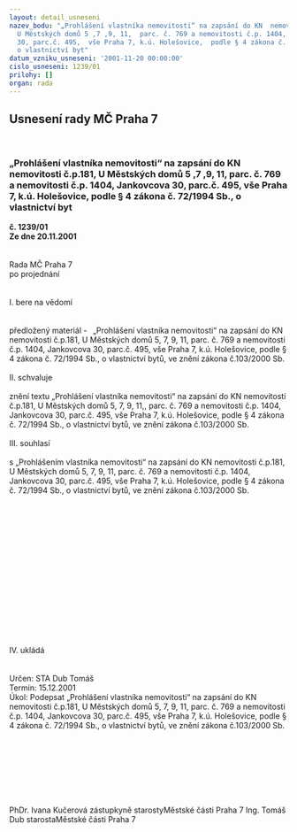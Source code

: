 ```yaml
---
layout: detail_usneseni
nazev_bodu: "„Prohlášení vlastníka nemovitosti“ na zapsání do KN  nemovitosti č.p.181,
  U Městských domů 5 ,7 ,9, 11,  parc. č. 769 a nemovitosti č.p. 1404, Jankovcova
  30, parc.č. 495,  vše Praha 7, k.ú. Holešovice,  podle § 4 zákona č. 72/1994 Sb.,
  o vlastnictví byt"
datum_vzniku_usneseni: '2001-11-20 00:00:00'
cislo_usneseni: 1239/01
prilohy: []
organ: rada
---
```

<div id="ucUsn_pList" class="usn">
	<span><h2>Usnesení rady MČ Praha 7 </h2>
<br></span><div class="standBody">
<span><h3>„Prohlášení vlastníka nemovitosti“ na zapsání do KN  nemovitosti č.p.181, U Městských domů 5 ,7 ,9, 11,  parc. č. 769 a nemovitosti č.p. 1404, Jankovcova 30, parc.č. 495,  vše Praha 7, k.ú. Holešovice,  podle § 4 zákona č. 72/1994 Sb., o vlastnictví byt</h3></span><div class="center">
		<strong>č. 1239/01</strong><br>
	</div>
<div class="center">
		<strong>Ze dne 20.11.2001</strong><br><br>
	</div>
<br>Rada MČ Praha 7<br>po projednání<br><br><br>I.	bere na vědomí<br><br> <br>předložený materiál -    „Prohlášení vlastníka nemovitosti“ na zapsání do KN nemovitosti č.p.181, U Městských domů 5, 7, 9, 11,  parc. č. 769 a nemovitosti č.p. 1404, Jankovcova 30, parc.č. 495,  vše Praha 7, k.ú. Holešovice,  podle § 4 zákona č. 72/1994 Sb., o vlastnictví bytů, ve znění zákona č.103/2000 Sb. <br><br>II.	schvaluje <br><br>znění textu  „Prohlášení vlastníka nemovitosti“ na zapsání do KN nemovitosti č.p.181, U Městských domů 5, 7, 9, 11,,  parc. č. 769 a nemovitosti č.p. 1404, Jankovcova 30, parc.č. 495,  vše Praha 7, k.ú. Holešovice,  podle § 4 zákona č. 72/1994 Sb., o vlastnictví bytů, ve znění zákona č.103/2000 Sb.   <br><br>III.	souhlasí <br><br>s  „Prohlášením vlastníka nemovitosti“ na zapsání do KN nemovitosti č.p.181, U Městských domů 5, 7, 9, 11, parc. č. 769 a nemovitosti č.p. 1404, Jankovcova 30, parc.č. 495,  vše Praha 7, k.ú. Holešovice,  podle § 4 zákona č. 72/1994 Sb., o vlastnictví bytů, ve znění zákona č.103/2000 Sb.<br><br><br><br><br><br><br><br><br><br><br><br><br><br><br><br> <br>IV.	ukládá <br><br> <br>Určen:	STA Dub Tomáš<br>Termín: 15.12.2001<br>Úkol:	Podepsat   „Prohlášení vlastníka nemovitosti“ na zapsání do KN  nemovitosti č.p.181, U Městských domů 5, 7, 9, 11,  parc. č. 769 a nemovitosti č.p. 1404, Jankovcova 30, parc.č. 495,  vše Praha 7, k.ú. Holešovice,  podle § 4 zákona č. 72/1994 Sb., o vlastnictví bytů, ve znění zákona č.103/2000 Sb. <br> <br><br><br><br><br><br><br><br>PhDr. Ivana Kučerová zástupkyně starostyMěstské části Praha 7	Ing. Tomáš Dub starostaMěstské části Praha 7<br><br>
</div>
</div>